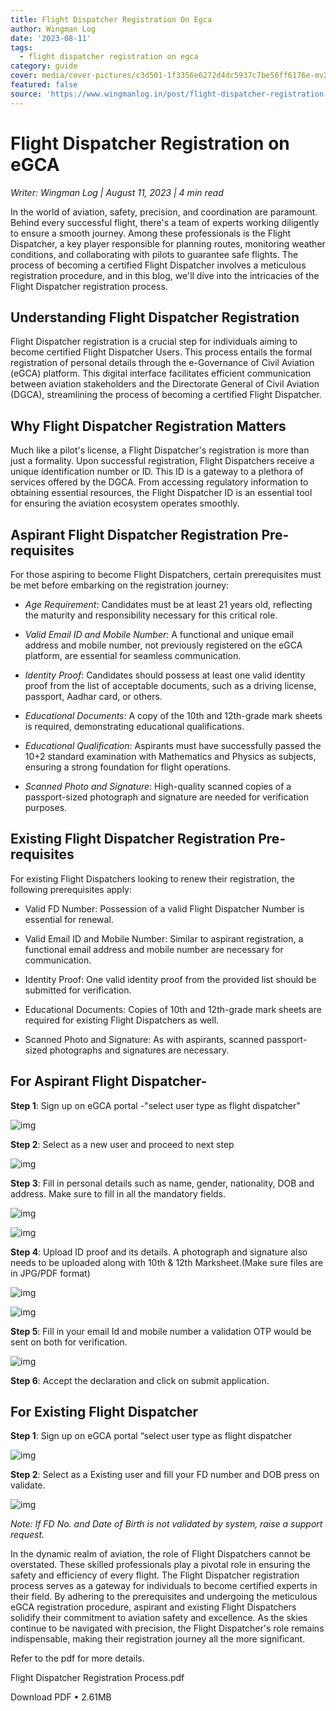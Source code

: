 ```yaml
---
title: Flight Dispatcher Registration On Egca
author: Wingman Log
date: '2023-08-11'
tags:
  - flight dispatcher registration on egca
category: guide
cover: media/cover-pictures/c3d501-1f3356e6272d4dc5937c7be56ff6176e-mv2-2c6d8928.png
featured: false
source: 'https://www.wingmanlog.in/post/flight-dispatcher-registration-on-egca'
---
```


# Flight Dispatcher Registration on eGCA

*Writer: Wingman Log | August 11, 2023 | 4 min read*

In the world of aviation, safety, precision, and coordination are paramount. Behind every successful flight, there's a team of experts working diligently to ensure a smooth journey. Among these professionals is the Flight Dispatcher, a key player responsible for planning routes, monitoring weather conditions, and collaborating with pilots to guarantee safe flights. The process of becoming a certified Flight Dispatcher involves a meticulous registration procedure, and in this blog, we'll dive into the intricacies of the Flight Dispatcher registration process.

## Understanding Flight Dispatcher Registration

Flight Dispatcher registration is a crucial step for individuals aiming to become certified Flight Dispatcher Users. This process entails the formal registration of personal details through the e-Governance of Civil Aviation (eGCA) platform. This digital interface facilitates efficient communication between aviation stakeholders and the Directorate General of Civil Aviation (DGCA), streamlining the process of becoming a certified Flight Dispatcher.

## Why Flight Dispatcher Registration Matters

Much like a pilot's license, a Flight Dispatcher's registration is more than just a formality. Upon successful registration, Flight Dispatchers receive a unique identification number or ID. This ID is a gateway to a plethora of services offered by the DGCA. From accessing regulatory information to obtaining essential resources, the Flight Dispatcher ID is an essential tool for ensuring the aviation ecosystem operates smoothly.

## Aspirant Flight Dispatcher Registration Pre-requisites

For those aspiring to become Flight Dispatchers, certain prerequisites must be met before embarking on the registration journey:

*   *Age Requirement*: Candidates must be at least 21 years old, reflecting the maturity and responsibility necessary for this critical role.
    
*   *Valid Email ID and Mobile Number*: A functional and unique email address and mobile number, not previously registered on the eGCA platform, are essential for seamless communication.
    
*   *Identity Proof*: Candidates should possess at least one valid identity proof from the list of acceptable documents, such as a driving license, passport, Aadhar card, or others.
    
*   *Educational Documents*: A copy of the 10th and 12th-grade mark sheets is required, demonstrating educational qualifications.
    
*   *Educational Qualification*: Aspirants must have successfully passed the 10+2 standard examination with Mathematics and Physics as subjects, ensuring a strong foundation for flight operations.
    
*   *Scanned Photo and Signature*: High-quality scanned copies of a passport-sized photograph and signature are needed for verification purposes.

## Existing Flight Dispatcher Registration Pre-requisites

For existing Flight Dispatchers looking to renew their registration, the following prerequisites apply:

*   Valid FD Number: Possession of a valid Flight Dispatcher Number is essential for renewal.
    
*   Valid Email ID and Mobile Number: Similar to aspirant registration, a functional email address and mobile number are necessary for communication.
    
*   Identity Proof: One valid identity proof from the provided list should be submitted for verification.
    
*   Educational Documents: Copies of 10th and 12th-grade mark sheets are required for existing Flight Dispatchers as well.
    
*   Scanned Photo and Signature: As with aspirants, scanned passport-sized photographs and signatures are necessary.

## For Aspirant Flight Dispatcher-

**Step 1**: Sign up on eGCA portal -"select user type as flight dispatcher"

![img](media/blog-media/c3d501-242a014f40634b3db4b4d21a31153afa-mv2-b2f75341.jpg)

**Step 2**: Select as a new user and proceed to next step

![img](media/blog-media/c3d501-825c459e50b346a186cbacca8580a045-mv2-8eef2fcb.jpg)

**Step 3**: Fill in personal details such as name, gender, nationality, DOB and address. Make sure to fill in all the mandatory fields.

![img](media/blog-media/c3d501-518b13f25d1c46b280fa63575a7b22a8-mv2-33e8b6e6.jpg)

![img](media/blog-media/c3d501-10e78bfc4579427ebb4820ab37055508-mv2-1b62e0a7.jpg)

**Step 4**: Upload ID proof and its details. A photograph and signature also needs to be uploaded along with 10th & 12th Marksheet.(Make sure files are in JPG/PDF format)

![img](media/blog-media/c3d501-cd5167a7d13e4914ad01ef0eb35f313a-mv2-7f3d6a66.jpg)

![img](media/blog-media/c3d501-6e9eb09c37bb4e9d9bdd77adbf0e329f-mv2-1eb5ae02.jpg)

**Step 5**: Fill in your email Id and mobile number a validation OTP would be sent on both for verification.

![img](media/blog-media/c3d501-1f816644e29c42afa9857574516e44bc-mv2-79dd1b05.jpg)

**Step 6**: Accept the declaration and click on submit application.

## For Existing Flight Dispatcher

**Step 1**: Sign up on eGCA portal “select user type as flight dispatcher

![img](media/blog-media/c3d501-f314d06dfa2d4b639e822768a87a87bf-mv2-5340208d.jpg)

**Step 2**: Select as a Existing user and fill your FD number and DOB press on validate.

![img](media/blog-media/c3d501-3c9aa699a413468694edb531f1730236-mv2-18e83f53.jpg)

*Note: If FD No. and Date of Birth is not validated by system, raise a support request.*

In the dynamic realm of aviation, the role of Flight Dispatchers cannot be overstated. These skilled professionals play a pivotal role in ensuring the safety and efficiency of every flight. The Flight Dispatcher registration process serves as a gateway for individuals to become certified experts in their field. By adhering to the prerequisites and undergoing the meticulous eGCA registration procedure, aspirant and existing Flight Dispatchers solidify their commitment to aviation safety and excellence. As the skies continue to be navigated with precision, the Flight Dispatcher's role remains indispensable, making their registration journey all the more significant.

Refer to the pdf for more details.

Flight Dispatcher Registration Process.pdf

Download PDF • 2.61MB
